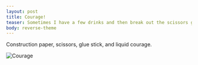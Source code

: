 ```yaml
---
layout: post
title: Courage!
teaser: Sometimes I have a few drinks and then break out the scissors glue sticks.
body: reverse-theme
---
```

Construction paper, scissors, glue stick, and liquid courage.

![Courage](http://static.levimcg.com/notes/courage/courage--small.png)
